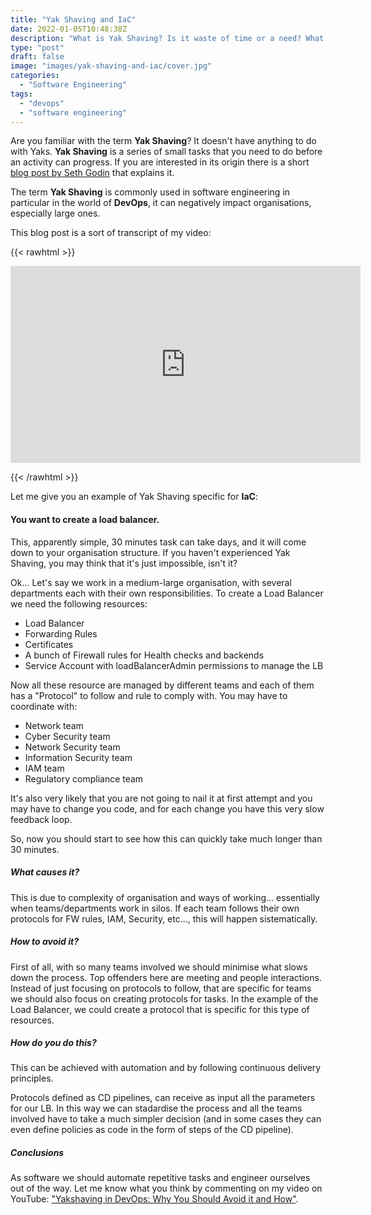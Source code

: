 ```yaml
---
title: "Yak Shaving and IaC"
date: 2022-01-05T10:48:38Z
description: "What is Yak Shaving? Is it waste of time or a need? What causes it and how to avoid it."
type: "post"
draft: false
image: "images/yak-shaving-and-iac/cover.jpg"
categories:
  - "Software Engineering"
tags:
  - "devops"
  - "software engineering"
---
```



Are you familiar with the term **Yak Shaving**? It doesn't have anything to do with Yaks. 
**Yak Shaving** is a series of small tasks that you need to do before an activity can progress. 
If you are interested in its origin there is a short [blog post by Seth Godin](https://seths.blog/2005/03/dont_shave_that/) that explains it.

The term **Yak Shaving** is commonly used in software engineering in particular in the world of **DevOps**, 
it can negatively impact organisations, especially large ones. 

This blog post is a sort of transcript of my video:

{{< rawhtml >}}
<p style="text-align:center">
<iframe width="560" height="315" src="https://www.youtube.com/embed/bwrfp6Id9_4" title="YouTube video player" frameborder="0" allow="accelerometer; autoplay; clipboard-write; encrypted-media; gyroscope; picture-in-picture" allowfullscreen></iframe>
</p>
{{< /rawhtml >}}

Let me give you an example of Yak Shaving specific for **IaC**:

#### You want to create a load balancer.

This, apparently simple, 30 minutes task can take days, and it will come down to your organisation structure.
If you haven't experienced Yak Shaving, you may think that it's just impossible, isn't it?

Ok... Let's say we work in a medium-large organisation, with several departments each with their own responsibilities.
To create a Load Balancer we need the following resources:
- Load Balancer
- Forwarding Rules
- Certificates
- A bunch of Firewall rules for Health checks and backends
- Service Account with loadBalancerAdmin permissions to manage the LB

Now all these resource are managed by different teams and each of them has a "Protocol" to follow and rule to comply with.
You may have to coordinate with:
- Network team 
- Cyber Security team
- Network Security team
- Information Security team
- IAM team
- Regulatory compliance team

It's also very likely that you are not going to nail it at first attempt and you may have to change you code, and for each change 
you have this very slow feedback loop.

So, now you should start to see how this can quickly take much longer than 30 minutes.

##### What causes it?
This is due to complexity of organisation and ways of working... essentially when teams/departments work in silos.
If each team follows their own protocols for FW rules, IAM, Security, etc..., this will happen sistematically.

##### How to avoid it?
First of all, with so many teams involved we should minimise what slows down the process. Top offenders here are meeting and 
people interactions.
Instead of just focusing on protocols to follow, that are specific for teams we should also focus on creating protocols for tasks.
In the example of the Load Balancer, we could create a protocol that is specific for this type of resources.

##### How do you do this?
This can be achieved with automation and by following continuous delivery principles. 

Protocols defined as CD pipelines, can receive as input all the parameters for our LB.
In this way we can stadardise the process and all the teams involved have to take a much simpler decision 
(and in some cases they can even define policies as code in the form of steps of the CD pipeline).

##### Conclusions
As software we should automate repetitive tasks and engineer ourselves out of the way. Let me know what you think by commenting on my video on YouTube: ["Yakshaving in DevOps: Why You Should Avoid it and How"](https://www.youtube.com/watch?v=bwrfp6Id9_4).

